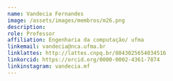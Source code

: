 ```yaml
---
name: Vandecia Fernandes 
image: /assets/images/membros/m26.png
description:
role: Professor
affiliation: Engenharia da computação/ ufma
linkemail: vandecia@nca.ufma.br
linklattes: http://lattes.cnpq.br/8043025654034516
linkorcid: https://orcid.org/0000-0002-4361-7874
linkinstagram: vandecia.mf
---
```


